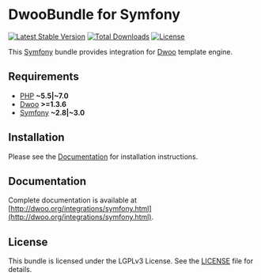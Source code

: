 DwooBundle for Symfony
======================
[![Latest Stable Version](https://poser.pugx.org/dwoo/symfony-bundle/v/stable?format=flat-square)](https://packagist.org/packages/dwoo/symfony-bundle)
[![Total Downloads](https://poser.pugx.org/dwoo/symfony-bundle/downloads?format=flat-square)](https://packagist.org/packages/dwoo/symfony-bundle)
[![License](https://poser.pugx.org/dwoo/symfony-bundle/license?format=flat-square)](https://packagist.org/packages/dwoo/symfony-bundle)

This [Symfony](http://symfony.com/) bundle provides integration for [Dwoo](http://dwoo.org) template engine.

Requirements
------------
* [PHP](http://php.net) **~5.5|~7.0**
* [Dwoo](http://dwoo.org) **>=1.3.6**
* [Symfony](http://symfony.com) **~2.8|~3.0**

Installation
------------
Please see the [Documentation](http://dwoo.org/integrations/symfony/installation.html) for installation instructions.

Documentation
-------------
Complete documentation is available at [http://dwoo.org/integrations/symfony.html](http://dwoo.org/integrations/symfony.html).

License
-------
This bundle is licensed under the LGPLv3 License. See the [LICENSE]() file for details.
